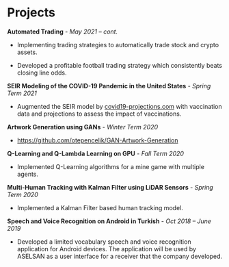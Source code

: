 # Projects

**Automated Trading** - *May 2021 – cont.*                         

*	Implementing trading strategies to automatically trade stock and crypto assets.

*	Developed a profitable football trading strategy which consistently beats closing line odds.

**SEIR Modeling of the COVID-19 Pandemic in the United States** - *Spring Term 2021*

* Augmented the SEIR model by [covid19-projections.com](covid19-projections.com) with vaccination data and projections to assess the impact of vaccinations.

**Artwork Generation using GANs** - *Winter Term 2020*

*	https://github.com/otepencelik/GAN-Artwork-Generation 

**Q-Learning and Q-Lambda Learning on GPU** - *Fall Term 2020*

*	Implemented Q-Learning algorithms for a mine game with multiple agents.

**Multi-Human Tracking with Kalman Filter using LiDAR Sensors** - *Spring Term 2020*

*	Implemented a Kalman Filter based human tracking model.

**Speech and Voice Recognition on Android in Turkish** - *Oct 2018 – June 2019*

*	Developed a limited vocabulary speech and voice recognition application for Android devices. The application will be used by ASELSAN as a user interface for a receiver that the company developed.



